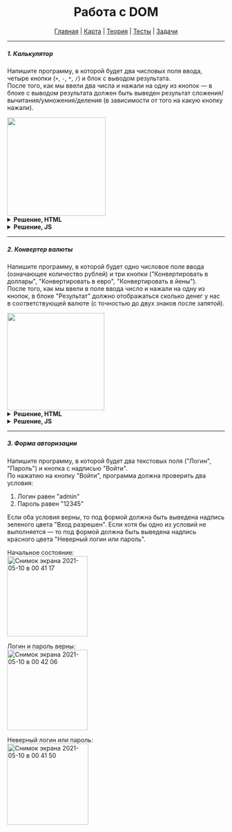 <div align="center">

# Работа с DOM

[Главная](https://github.com/dollaween/junior-roadmap/)
|
[Карта](/roadmap/README.md)
|
[Теория](/theory/README.md)
|
[Тесты](/tests/README.md)
|
[Задачи](/tasks/README.md)

</div>

---

##### 1. Калькулятор

Напишите программу, в которой будет два числовых поля ввода, четыре кнопки (`+`, `-`, `*`, `/`) и блок с выводом результата.  
После того, как мы ввели два числа и нажали на одну из кнопок — в блоке с выводом результата должен быть выведен результат сложения/вычитания/умножения/деления (в зависимости от того на какую кнопку нажали).

<img width="228" src="https://user-images.githubusercontent.com/48933270/117586529-64510300-b121-11eb-9d99-5b54447ed453.png">

<details><summary><b>Решение, HTML</b></summary>
<p>

```html
<div>
  <input type="number" id="input1" value="0">
  <input type="number" id="input2" value="0">
  <button id="buttonSum">+</button>
  <button id="buttonSub">-</button>
  <button id="buttonMult">*</button>
  <button id="buttonDiv">/</button>
  <div>Результат: <span id="output">0</span></div>
</div>
```

</p>
</details>

<details><summary><b>Решение, JS</b></summary>
<p>

```js
const input1 = document.getElementById('input1')
const input2 = document.getElementById('input2')
const buttonSum = document.getElementById('buttonSum')
const buttonSub = document.getElementById('buttonSub')
const buttonMult = document.getElementById('buttonMult')
const buttonDiv = document.getElementById('buttonDiv')
const output = document.getElementById('output')

function getInputNumbers() {
  const num1 = input1.valueAsNumber || 0
  const num2 = input2.valueAsNumber || 0
  return [num1, num2]
}

function sum() {
  const [num1, num2] = getInputNumbers()
  output.innerHTML = num1 + num2
}

function sub() {
  const [num1, num2] = getInputNumbers()
  output.innerHTML = num1 - num2
}

function mult() {
  const [num1, num2] = getInputNumbers()
  output.innerHTML = num1 * num2
}

function div() {
  const [num1, num2] = getInputNumbers()
  output.innerHTML = num1 / num2
}

buttonSum.addEventListener('click', sum)
buttonSub.addEventListener('click', sub)
buttonMult.addEventListener('click', mult)
buttonDiv.addEventListener('click', div)
```

</p>
</details>

---

##### 2. Конвертер валюты

Напишите программу, в которой будет одно числовое поле ввода (означающее количество рублей) и три кнопки ("Конвертировать в доллары", "Конвертировать в евро", "Конвертировать в йены").  
После того, как мы ввели в поле ввода число и нажали на одну из кнопок, в блоке "Результат" должно отображаться сколько денег у нас в соответствующей валюте (с точностью до двух знаков после запятой).

<img width="225" src="https://user-images.githubusercontent.com/48933270/117587368-4934c200-b126-11eb-9613-984fb6249294.png">

<details><summary><b>Решение, HTML</b></summary>
<p>

```html
<input type="number" id="input" value="0">
<button id="buttonDol">Конвертировать в доллары</button>
<button id="buttonEur">Конверировать в евро</button>
<button id="buttonYen">Конвертировать в йены</button>
<div>Результат: <span id="output">0.00</span></div>
```

</p>
</details>

<details><summary><b>Решение, JS</b></summary>
<p>

```js
const input = document.getElementById('input')
const buttonDol = document.getElementById('buttonDol')
const buttonEur = document.getElementById('buttonEur')
const buttonYen = document.getElementById('buttonYen')
const output = document.getElementById('output')

function convertToDollar() {
  const dollar = 77
  const rubles = input.valueAsNumber || 0
  output.innerHTML = (rubles / dollar).toFixed(2)
}

function convertToEuro() {
  const euro = 90
  const rubles = input.valueAsNumber || 0
  output.innerHTML = (rubles / euro).toFixed(2)
}

function convertToYen() {
  const yen = 0.7
  const rubles = input.valueAsNumber || 0
  output.innerHTML = (rubles / yen).toFixed(2)
}

buttonDol.addEventListener('click', convertToDollar)
buttonEur.addEventListener('click', convertToEuro)
buttonYen.addEventListener('click', convertToYen)
```

</p>
</details>

---

##### 3. Форма авторизации

Напишите программу, в которой будет два текстовых поля ("Логин", "Пароль") и кнопка с надписью "Войти".  
По нажатию на кнопку "Войти", программа должна проверить два условия:
1. Логин равен "admin"
2. Пароль равен "12345"

Если оба условия верны, то под формой должна быть выведена надпись зеленого цвета "Вход разрешен". Если хотя бы одно из условий не выполняется — то под формой должна быть выведена надпись красного цвета "Неверный логин или пароль".

Начальное состояние:  
<img width="186" alt="Снимок экрана 2021-05-10 в 00 41 17" src="https://user-images.githubusercontent.com/48933270/117587846-931ea780-b128-11eb-8b86-2506852e3ee9.png">

Логин и пароль верны:  
<img width="186" alt="Снимок экрана 2021-05-10 в 00 42 06" src="https://user-images.githubusercontent.com/48933270/117587863-a29df080-b128-11eb-94ae-22a61601c18c.png">

Неверный логин или пароль:  
<img width="188" alt="Снимок экрана 2021-05-10 в 00 41 50" src="https://user-images.githubusercontent.com/48933270/117587868-acbfef00-b128-11eb-80fb-882d16ce1c82.png">





